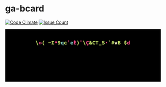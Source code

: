 # ga-bcard

[![Code Climate](https://codeclimate.com/github/phardyn/ga-bcard/badges/gpa.svg)](https://codeclimate.com/github/phardyn/ga-bcard)
[![Issue Count](https://codeclimate.com/github/phardyn/ga-bcard/badges/issue_count.svg)](https://codeclimate.com/github/phardyn/ga-bcard)

![ga-bcard](ga-bcard.gif)

